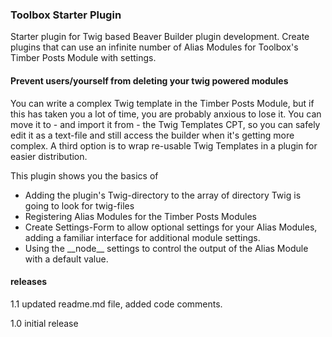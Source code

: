 ### Toolbox Starter Plugin

Starter plugin for Twig based Beaver Builder plugin development. Create plugins that can use an infinite number of Alias Modules for Toolbox's Timber Posts Module with settings.

#### Prevent users/yourself from deleting your twig powered modules
You can write a complex Twig template in the Timber Posts Module, but if this has taken you a lot of time, you are probably anxious to lose it. You can move it to - and import it from - the Twig Templates CPT, so you can safely edit it as a text-file and still access the builder when it's getting more complex.
A third option is to wrap re-usable Twig Templates in a plugin for easier distribution.

This plugin shows you the basics of

 - Adding the plugin's Twig-directory to the array of directory Twig is going to look for twig-files
 - Registering Alias Modules for the Timber Posts Modules
 - Create Settings-Form to allow optional settings for your Alias Modules, adding a familiar interface for additional module settings.
 - Using the \_\_node\_\_ settings to control the output of the Alias Module with a default value.

 #### releases

1.1  updated readme.md file, added code comments.

1.0  initial release